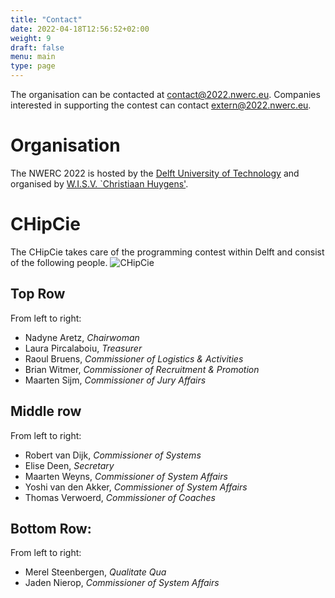 ```yaml
---
title: "Contact"
date: 2022-04-18T12:56:52+02:00
weight: 9
draft: false
menu: main
type: page
---
```

The organisation can be contacted at [contact@2022.nwerc.eu](mailto:contact@2022.nwerc.eu). Companies interested in supporting the contest can contact [extern@2022.nwerc.eu](mailto:extern@2022.nwerc.eu).

# Organisation
The NWERC 2022 is hosted by the [Delft University of Technology](https://www.tudelft.nl) and organised by [W.I.S.V. `Christiaan Huygens'](https://ch.tudelft.nl).

# CHipCie
The CHipCie takes care of the programming contest within Delft and consist of the following people.
![CHipCie](/chipcie.webp)

## Top Row
From left to right:
* Nadyne Aretz, _Chairwoman_
* Laura Pircalaboiu, _Treasurer_
* Raoul Bruens, _Commissioner  of Logistics & Activities_
* Brian Witmer, _Commissioner  of Recruitment & Promotion_
* Maarten Sijm, _Commissioner  of Jury Affairs_

## Middle row
From left to right:
* Robert van Dijk, _Commissioner  of Systems_
* Elise Deen, _Secretary_
* Maarten Weyns, _Commissioner  of System Affairs_
* Yoshi van den Akker, _Commissioner  of System Affairs_
* Thomas Verwoerd, _Commissioner  of Coaches_

## Bottom Row:
From left to right:
* Merel Steenbergen, _Qualitate Qua_
* Jaden Nierop, _Commissioner  of System Affairs_
